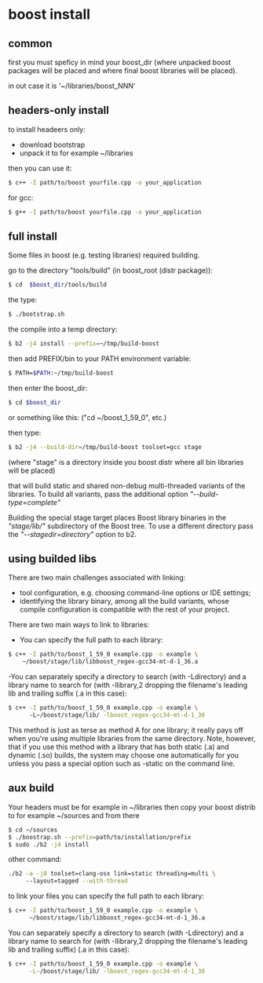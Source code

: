 # boost install

## common
first you must speficy in mind your boost_dir 
(where unpacked boost packages will be placed
 and where final boost libraries will be placed).
 
in out case it is '~/libraries/boost_NNN'


## headers-only install
to install headeers only:
- download bootstrap
- unpack it to for example ~/libraries

then you can use it:
```sh
$ c++ -I path/to/boost yourfile.cpp -o your_application	
```

for gcc:
```sh
$ g++ -I path/to/boost yourfile.cpp -o your_application	
```


## full install
Some files in boost (e.g. testing libraries) required building.

go to the directory "tools/build" (in boost_root (distr package)):
```sh
$ cd  $boost_dir/tools/build                                         
```

the type:
```sh
$ ./bootstrap.sh                                                     
```
 
the compile into a temp directory:
```sh
$ b2 -j4 install --prefix=~/tmp/build-boost
```

then add PREFIX/bin to your PATH environment variable:
```sh
$ PATH=$PATH:~/tmp/build-boost                                       
```

then enter the boost_dir:
```sh
$ cd $boost_dir                                                      
```
or something like this: ("cd ~/boost_1_59_0", etc.)

then type:
```sh
$ b2 -j4 --build-dir=/tmp/build-boost toolset=gcc stage              
```
(where "stage" is a directory inside you boost distr
where all bin libraries will be placed)

that will build static and shared non-debug multi-threaded variants
of the libraries.
To build all variants, pass the additional option *"--build-type=complete"*

Building the special stage target places Boost library binaries
 in the *"stage/lib/"* subdirectory of the Boost tree. 
To use a different directory
pass the *"--stagedir=directory"* option to b2.

 
## using builded libs
There are two main challenges associated with linking:
- tool configuration, 
  e.g. choosing command-line options or IDE settings;
- identifying the library binary,
  among all the build variants, 
  whose compile configuration is compatible 
  with the rest of your project.

There are two main ways to link to libraries:
- You can specify the full path to each library:
```sh
$ c++ -I path/to/boost_1_59_0 example.cpp -o example \               
    ~/boost/stage/lib/libboost_regex-gcc34-mt-d-1_36.a          
```
 
-You can separately specify a directory to search
 (with -Ldirectory) and a library name to search for 
 (with -llibrary,2 dropping the filename's leading lib
 and trailing suffix (.a in this case):
```sh
$ c++ -I path/to/boost_1_59_0 example.cpp -o example \            
      -L~/boost/stage/lib/ -lboost_regex-gcc34-mt-d-1_36     
```

This method is just as terse as method A for one library; 
it really pays off when you're using multiple libraries 
from the same directory. 
Note, however, that if you use this method with a library 
that has both static (.a) and dynamic (.so) builds,
the system may choose one automatically for you
unless you pass a special option
such as -static on the command line.

 
## aux build
Your headers must be for example in ~/libraries
then copy your boost distrib to for example ~/sources
and from there
```sh
$ cd ~/sources
$ ./boostrap.sh --prefix=path/to/installation/prefix
$ sudo ./b2 -j4 install
```

other command: 
```sh
./b2 -a -j8 toolset=clang-osx link=static threading=multi \ 
     --layout=tagged --with-thread
```

to link your files
you can specify the full path to each library:
```sh
$ c++ -I path/to/boost_1_59_0 example.cpp -o example \
      ~/boost/stage/lib/libboost_regex-gcc34-mt-d-1_36.a
```

You can separately specify a directory to search (with -Ldirectory)
and a library name to search for 
(with -llibrary,2 dropping the filename's leading lib 
and trailing suffix) (.a in this case):
```sh 
$ c++ -I path/to/boost_1_59_0 example.cpp -o example \
      -L~/boost/stage/lib/ -lboost_regex-gcc34-mt-d-1_36
```

